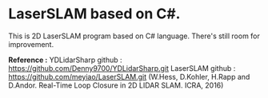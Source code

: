 # LaserSLAM based on C#.

This is 2D LaserSLAM program based on C# language.
There's still room for improvement.

**Reference :**
YDLidarSharp github : https://github.com/Denny9700/YDLidarSharp.git
LaserSLAM github : https://github.com/meyiao/LaserSLAM.git (W.Hess, D.Kohler, H.Rapp and D.Andor. Real-Time Loop Closure in 2D LIDAR SLAM. ICRA, 2016)
